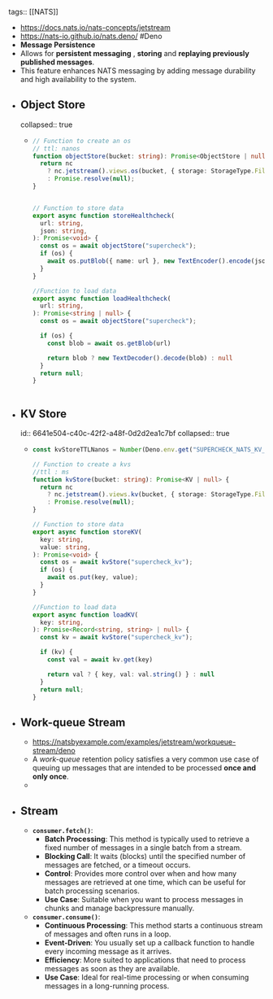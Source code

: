 tags:: [[NATS]]

- https://docs.nats.io/nats-concepts/jetstream
- https://nats-io.github.io/nats.deno/ #Deno
- **Message Persistence**
- Allows for **persistent messaging** , **storing** and **replaying previously published messages**.
- This feature enhances NATS messaging by adding message durability and high availability to the system.
- ## Object Store
  collapsed:: true
	- ```ts
	  // Function to create an os
	  // ttl: nanos
	  function objectStore(bucket: string): Promise<ObjectStore | null> {
	    return nc
	      ? nc.jetstream().views.os(bucket, { storage: StorageType.File, ttl: nanos(30_000) })
	      : Promise.resolve(null);
	  }
	  
	  
	  // Function to store data 
	  export async function storeHealthcheck(
	    url: string,
	    json: string,
	  ): Promise<void> {
	    const os = await objectStore("supercheck");
	    if (os) {
	      await os.putBlob({ name: url }, new TextEncoder().encode(json));
	    }
	  }
	  
	  //Function to load data
	  export async function loadHealthcheck(
	    url: string,
	  ): Promise<string | null> {
	    const os = await objectStore("supercheck");
	  
	    if (os) {
	      const blob = await os.getBlob(url)
	  
	      return blob ? new TextDecoder().decode(blob) : null
	    }
	    return null;
	  }
	   
	  ```
- ## KV Store
  id:: 6641e504-c40c-42f2-a48f-0d2d2ea1c7bf
  collapsed:: true
	- ```ts
	  const kvStoreTTLNanos = Number(Deno.env.get("SUPERCHECK_NATS_KV_TTL_SECS") || "86400") * 1000
	  
	  // Function to create a kvs
	  //ttl : ms
	  function kvStore(bucket: string): Promise<KV | null> {
	    return nc
	      ? nc.jetstream().views.kv(bucket, { storage: StorageType.File, ttl: kvStoreTTLNanos })
	      : Promise.resolve(null);
	  }
	  
	  // Function to store data 
	  export async function storeKV(
	    key: string,
	    value: string,
	  ): Promise<void> {
	    const os = await kvStore("supercheck_kv");
	    if (os) {
	      await os.put(key, value);
	    }
	  }
	  
	  //Function to load data
	  export async function loadKV(
	    key: string,
	  ): Promise<Record<string, string> | null> {
	    const kv = await kvStore("supercheck_kv");
	  
	    if (kv) {
	      const val = await kv.get(key)
	  
	      return val ? { key, val: val.string() } : null
	    }
	    return null;
	  }
	  
	  ```
- ## Work-queue Stream
	- https://natsbyexample.com/examples/jetstream/workqueue-stream/deno
	- A *work-queue* retention policy satisfies a very common use case of queuing up messages that are intended to be processed **once and only
	  once**.
	-
- ## Stream
	- **`consumer.fetch()`**:
		- **Batch Processing**: This method is typically used to retrieve a fixed number of messages in a single batch from a stream.
		- **Blocking Call**: It waits (blocks) until the specified number of messages are fetched, or a timeout occurs.
		- **Control**: Provides more control over when and how 
		  many messages are retrieved at one time, which can be useful for batch 
		  processing scenarios.
		- **Use Case**: Suitable when you want to process messages in chunks and manage backpressure manually.
	- **`consumer.consume()`**:
		- **Continuous Processing**: This method starts a continuous stream of messages and often runs in a loop.
		- **Event-Driven**: You usually set up a callback function to handle every incoming message as it arrives.
		- **Efficiency**: More suited to applications that need to process messages as soon as they are available.
		- **Use Case**: Ideal for real-time processing or when consuming messages in a long-running process.